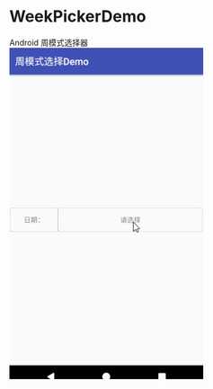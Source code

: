 # WeekPickerDemo
Android 周模式选择器<br>
![image](https://github.com/michael19900101/WeekPickerDemo/blob/master/pic/record.gif)